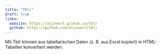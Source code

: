 ```yaml
---
title: "Tblr"
draft: true
links:
  website: https://alinnert.github.io/tblr
  github: https://github.com/alinnert/tblr
---
```


Mit Tblr können aus tabellarischen Daten (z. B. aus Excel kopiert) in HTML-Tabellen konvertiert werden.